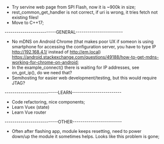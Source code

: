 - Try servine web page from SPI Flash, now it is ~900k in size;
- rest_common_get_handler is not correct, if uri is wrong, it tries fetch not existing files!
- Move to C++17;

--------------------------GENERAL------------------------

- No mDNS on Android Chrome (that makes poor UX if someon is using smartphone for accessing the configuration server, you have to type IP http://192.168.4.1/ instead of http://em.local) https://android.stackexchange.com/questions/49188/how-to-get-mdns-working-for-chrome-on-android;
- In the example_connect() there is waiting for IP addresses, see on_got_ip(), do we need that?
- Semihosting for easier web development/testing, but this would require JTAG?

---------------------------LEARN-------------------------

- Code refactoring, nice components;
- Learn Vuex (state)
- Learn Vue router

---------------------------OTHER-------------------------

- Often after flashing app, module keeps resetting, need to power down/up the module it sometimes helps. Looks like this problem is gone;
